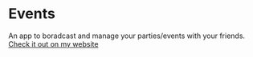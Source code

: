 # Events

An app to boradcast and manage your parties/events with your friends. [Check it out on my website](http://events.aryanshah.tech)
